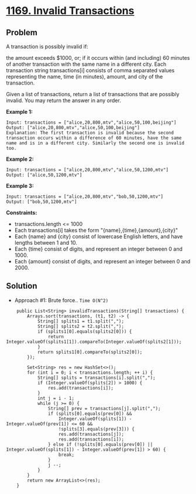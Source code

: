 # <a href='https://leetcode.com/problems/invalid-transactions/'>1169. Invalid Transactions</a>

## Problem
A transaction is possibly invalid if:

the amount exceeds $1000, or;
if it occurs within (and including) 60 minutes of another transaction with the same name in a different city.
Each transaction string transactions[i] consists of comma separated values representing the name, time (in minutes), amount, and 
city of the transaction.

Given a list of transactions, return a list of transactions that are possibly invalid.  You may return the answer in any order.

<strong>Example 1:</strong>
```
Input: transactions = ["alice,20,800,mtv","alice,50,100,beijing"]
Output: ["alice,20,800,mtv","alice,50,100,beijing"]
Explanation: The first transaction is invalid because the second transaction occurs within a difference of 60 minutes, have the same
name and is in a different city. Similarly the second one is invalid too.
```
<strong>Example 2:</strong>
```
Input: transactions = ["alice,20,800,mtv","alice,50,1200,mtv"]
Output: ["alice,50,1200,mtv"]
```
<strong>Example 3:</strong>
```
Input: transactions = ["alice,20,800,mtv","bob,50,1200,mtv"]
Output: ["bob,50,1200,mtv"]
``` 

<strong>Constraints:</strong>
- transactions.length <= 1000
- Each transactions[i] takes the form "{name},{time},{amount},{city}"
- Each {name} and {city} consist of lowercase English letters, and have lengths between 1 and 10.
- Each {time} consist of digits, and represent an integer between 0 and 1000.
- Each {amount} consist of digits, and represent an integer between 0 and 2000.

## Solution
- Approach #1: Brute force.. ```Time O(N^2)```
```
    public List<String> invalidTransactions(String[] transactions) {
        Arrays.sort(transactions, (t1, t2) -> {
            String[] splits1 = t1.split(",");
            String[] splits2 = t2.split(",");
            if (splits1[0].equals(splits2[0])) {
                return Integer.valueOf(splits1[1]).compareTo(Integer.valueOf(splits2[1]));
            }
            return splits1[0].compareTo(splits2[0]);
        });
        
        Set<String> res = new HashSet<>();
        for (int i = 0; i < transactions.length; ++ i) {
            String[] splits = transactions[i].split(",");
            if (Integer.valueOf(splits[2]) > 1000) {
                res.add(transactions[i]);
            }
            int j = i - 1;
            while (j >= 0) {
                String[] prev = transactions[j].split(",");
                if (splits[0].equals(prev[0]) &&
                    Integer.valueOf(splits[1]) - Integer.valueOf(prev[1]) <= 60 &&
                    !splits[3].equals(prev[3])) {
                    res.add(transactions[j]);
                    res.add(transactions[i]);
                } else if (!splits[0].equals(prev[0]) || Integer.valueOf(splits[1]) - Integer.valueOf(prev[1]) > 60) {
                    break;
                }
                j --;
            }
        }
        return new ArrayList<>(res);
    }
```
